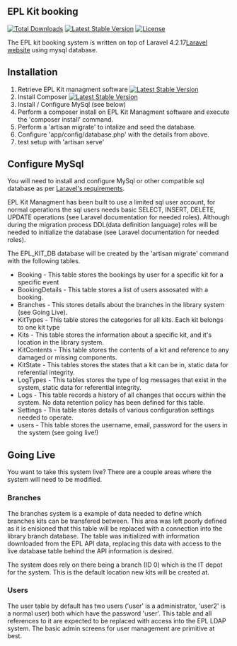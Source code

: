 ## EPL Kit booking

[![Total Downloads](https://poser.pugx.org/laravel/framework/downloads.svg)](https://packagist.org/packages/laravel/framework)
[![Latest Stable Version](https://poser.pugx.org/laravel/framework/v/stable.svg)](https://github.com/macewanCMPT395/irww/archive/master.zip)
[![License](https://poser.pugx.org/laravel/framework/license.svg)](http://opensource.org/licenses/MIT)

The EPL kit booking system is written on top of Laravel 4.2.17[Laravel website](http://laravel.com/docs) using mysql database.

## Installation
1. Retrieve EPL Kit managment software [![Latest Stable Version](https://poser.pugx.org/laravel/framework/v/stable.svg)](https://github.com/macewanCMPT395/irww/archive/master.zip)
2. Install Composer [![Latest Stable Version](https://poser.pugx.org/laravel/framework/v/stable.svg)](https://getcomposer.org/doc/00-intro.md)
3. Install / Configure MySql (see below)
4. Perform a composer install on EPL Kit Managment software and execute the 'composer install' command.
5. Perform a 'artisan migrate' to intalize and seed the database.
6. Configure 'app/config/database.php' with the details from above.
7. test setup with 'artisan serve'

## Configure MySql
You will need to install and configure MySql or other compatible sql database as per [Laravel's requirements](http://laravel-recipes.com/recipes/58/setting-up-the-mysql-database-driver).

EPL Kit Managment has been built to use a limited sql user account, for normal operations the sql users needs basic SELECT, INSERT, DELETE, UPDATE operations (see Laravel documentation for needed roles). Although during the migration process DDL(data definition language) roles will be needed to initialize the database (see Laravel documentation for needed roles).

The EPL_KIT_DB database will be created by the 'artisan migrate' command with the following tables.
- Booking - This table stores the bookings by user for a specific kit for a specific event
- BookingDetails - This table stores a list of users assosated with a booking.
- Branches - This stores details about the branches in the library system (see Going Live).
- KitTypes - This table stores the categories for all kits. Each kit belongs to one kit type
- Kits - This table stores the information about a specific kit, and it's location in the library system.
- KitContents - This table stores the contents of a kit and reference to any damaged or missing components.
- KitState - This tables stores the states that a kit can be in, static data for referential integrity.
- LogTypes - This tables stores the type of log messages that exist in the system, static data for referential integrity.
- Logs - This table records a history of all changes that occurs within the system.  No data retention policy has been defined for this table.
- Settings - This table stores details of various configuration settings needed to operate.
- users - This table stores the username, email, password for the users in the system (see going live!)

## Going Live

You want to take this system live? There are a couple areas where the system will need to be modified.
### Branches
The branches system is a example of data needed to define which branches kits can be transfered between. This area was left poorly defined as it is enisioned that this table will be replaced with a connection into the library branch database. The table was initialized with information downloaded from the EPL API data, replacing this data with access to the live database table behind the API information is desired.

The system does rely on there being a branch (ID 0) which is the IT depot for the system. This is the default location new kits will be created at.

### Users
The user table by default has two users ('user' is a administrator, 'user2' is a normal user) both which have the password 'user'. This table and all references to it are expected to be replaced with access into the EPL LDAP system. The basic admin screens for user management are primitive at best.
